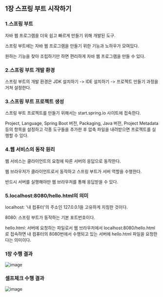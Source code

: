 ## 1장 스프링 부트 시작하기

### 1.스프링 부트

자바 웹 프로그램을 더욱 쉽고 빠르게 만들기 위해 개발된 도구.

스프링 부트에는 자바 웹 프로그램을 만들기 위한 기능과 노하우가 모여있다.

원하는 기능을 찾아 조립하기만 하면 편리하게 자바 웹 프로그램을 만들 수 있다.

### 2.스프링 부트 개발 환경

스프링 부트의 개발 환경은 JDK 설치하기 -> IDE 설치하기 -> 프로젝트 만들기 과정을 거쳐 설정한다.

### 3.스프링 부트 프로젝트 생성

스프링 부트 프로젝트를 만들기 위해서는 start.spring.io 사이트에 접속한다.

Project, Language, Spring Boot 버전, Packaging, Java 버전, Project Metadata 등의 항목을 설정하고 각종 도구들을 추가한 후 압축 파일을 내려받으면 프로젝트를 실행할 수 있다.

### 4.웹 서비스의 동작 원리

웹 서비스는 클라이언트의 요청에 따른 서버의 응답으로 동작한다.

웹 브라우저가 클라이언트로서 동작하고 스프링 부트가 서버 역할을 수행한다.

반드시 서버를 실행해야만 웹 브라우저를 통해 응답받을 수 있다.

### 5.localhost:8080/hello.html의 의미

localhost: '내 컴퓨터'의 주소인 127.0.0.1을 고유하게 지칭한 것이다.

8080: 스프링 부트가 동작하는 기본 포트번호이다.

hello.html: 서버에 요청하는 파일로서 웹 브라우저에서 localhost:8080/hello.html로 접속하면 내 컴퓨터의 8080번에서 수행되고 있는 서버에 hello.html 파일을 요청한다는 의미이다.

### 1장 수행 결과

![image](https://imgur.com/GbrDIv3.png)

### 셀프체크 수행 결과

![image](https://imgur.com/Lwzg4WP.png)
